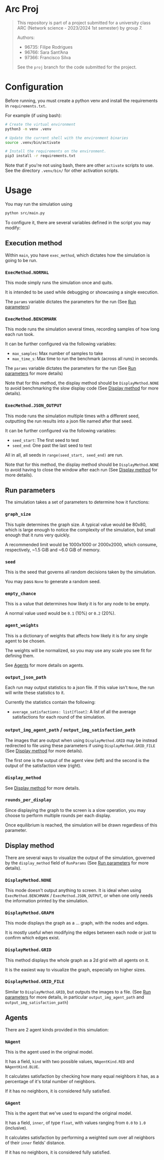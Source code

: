 # Arc Proj

> This repository is part of a project submitted for a university class ARC (Network science - 2023/2024 1st semester) by group 7.
>
> Authors:
>
> - 96735: Filipe Rodrigues
> - 96766: Sara Sant’Ana
> - 97366: Francisco Silva
>
> See the `proj` branch for the code submitted for the project.

# Configuration

Before running, you must create a python venv and install the requirements in `requirements.txt`.

For example (if using bash):

```bash
# Create the virtual environment
python3 -m venv .venv

# Update the current shell with the environment binaries
source .venv/bin/activate

# Install the requirements on the environment.
pip3 install -r requirements.txt
```

Note that if you're not using bash, there are other `activate` scripts to use. See the directory `.venv/bin/` for other activation scripts.

# Usage

You may run the simulation using

```bash
python src/main.py
```

To configure it, there are several variables defined in the script you may modify:

## Execution method

Within `main`, you have `exec_method`, which dictates how the simulation is going to be run.

### `ExecMethod.NORMAL`

This mode simply runs the simulation once and quits.

It is intended to be used while debugging or showcasing a single execution.

The `params` variable dictates the parameters for the run (See [Run parameters](<#Run\ parameters>))

### `ExecMethod.BENCHMARK`

This mode runs the simulation several times, recording samples of how long each run took.

It can be further configured via the following variables:

- `max_samples`: Max number of samples to take
- `max_time_s`: Max time to run the benchmark (across all runs) in seconds.

The `params` variable dictates the parameters for the run (See [Run parameters](<#Run\ parameters>) for more details)

Note that for this method, the display method should be `DisplayMethod.NONE` to avoid benchmarking the slow display code (See [Display method](<#Display\ method>) for more details).

### `ExecMethod.JSON_OUTPUT`

This mode runs the simulation multiple times with a different seed, outputting the run results into a json file named after that seed.

It can be further configured via the following variables:

- `seed_start`: The first seed to test
- `seed_end`: One past the last seed to test

All in all, all seeds in `range(seed_start, seed_end)` are run.

Note that for this method, the display method should be `DisplayMethod.NONE` to avoid having to close the window after each run (See [Display method](<#Display\ method>) for more details).

## Run parameters

The simulation takes a set of parameters to determine how it functions:

### `graph_size`

This tuple determines the graph size. A typical value would be 80x80, which is large enough to notice the complexity of the simulation, but small enough that it runs very quickly.

A recommended limit would be 1000x1000 or 2000x2000, which consume, respectively, ~1.5 GiB and ~6.0 GiB of memory.

### `seed`

This is the seed that governs all random decisions taken by the simulation.

You may pass `None` to generate a random seed.

### `empty_chance`

This is a value that determines how likely it is for any node to be empty.

A normal value used would be `0.1` (10%) or `0.2` (20%).

### `agent_weights`

This is a dictionary of weights that affects how likely it is for any single agent to be chosen.

The weights will be normalized, so you may use any scale you see fit for defining them.

See [Agents](#Agents) for more details on agents.

### `output_json_path`

Each run may output statistics to a json file. If this value isn't `None`, the run will write these statistics to it.

Currently the statistics contain the following:

- `average_satisfactions: list[float]`: A list of all the average satisfactions for each round of the simulation.

### `output_img_agent_path` / `output_img_satisfaction_path`

The images that are output when using `DisplayMethod.GRID` may be instead redirected to file using these parameters if using `DisplayMethod.GRID_FILE` (See [Display method](<#Display\ method>) for more details).

The first one is the output of the agent view (left) and the second is the output of the satisfaction view (right).

### `display_method`

See [Display method](<#Display\ method>) for more details.

### `rounds_per_display`

Since displaying the graph to the screen is a slow operation, you may choose to perform multiple rounds per each display.

Once equilibrium is reached, the simulation will be drawn regardless of this parameter.

## Display method

There are several ways to visualize the output of the simulation, governed by the `display_method` field of `RunParams` (See [Run parameters](<#Run\ Parameters>) for more details).

### `DisplayMethod.NONE`

This mode doesn't output anything to screen. It is ideal when using `ExecMethod.BENCHMARK` / `ExecMethod.JSON_OUTPUT`, or when one only needs the information printed by the simulation.

### `DisplayMethod.GRAPH`

This mode displays the graph as a ... graph, with the nodes and edges.

It is mostly useful when modifying the edges between each node or just to confirm which edges exist.

### `DisplayMethod.GRID`

This method displays the whole graph as a 2d grid with all agents on it.

It is the easiest way to visualize the graph, especially on higher sizes.

### `DisplayMethod.GRID_FILE`

Similar to `DisplayMethod.GRID`, but outputs the images to a file. (See [Run parameters](<#Run\ Parameters>) for more details, in particular `output_img_agent_path` and `output_img_satisfaction_path`)

## Agents

There are 2 agent kinds provided in this simulation:

### `NAgent`

This is the agent used in the original model.

It has a field, `kind` with two possible values, `NAgentKind.RED` and `NAgentKind.BLUE`.

It calculates satisfaction by checking how many equal neighbors it has, as a percentage of it's total number of neighbors.

If it has no neighbors, it is considered fully satisfied.

### `GAgent`

This is the agent that we've used to expand the original model.

It has a field, `inner`, of type `float`, with values ranging from `0.0` to `1.0` (inclusive).

It calculates satisfaction by performing a weighted sum over all neighbors of their `inner` fields' distance.

If it has no neighbors, it is considered fully satisfied.
